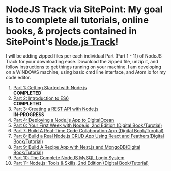 # NodeJS Track via SitePoint: My goal is to complete all tutorials, online books, & projects contained in SitePoint's <a href="https://www.sitepoint.com/premium/paths/learn-node-js">Node.js Track</a>!

I will be adding zipped files per each individual Part (Part 1 - 11) of NodeJS Track for your downloading ease. Download the zipped file, unzip it, and follow instructions to get things running on your machine. I am developing on a WINDOWS machine, using basic cmd line interface, and Atom.io for my code editor.

<ol>
  <li><a href="https://www.sitepoint.com/premium/courses/getting-started-with-node-js-2979">Part 1: Getting Started with Node.js</a></li><strong>COMPLETED</strong>
  <li><a href="https://www.sitepoint.com/premium/courses/introduction-to-es6-2980">Part 2: Introduction to ES6</a></li><strong>COMPLETED</strong>
  <li><a href="https://www.sitepoint.com/premium/courses/creating-a-rest-api-with-node-js-2992">Part 3: Creating a REST API with Node.js</a></li><strong>IN-PROGRESS</strong>
  <li><a href="https://www.sitepoint.com/premium/courses/deploying-a-node-js-app-to-digitalocean-2982">Part 4: Deploying a Node.js App to DigitalOcean</a></li>
  <li><a href="https://www.sitepoint.com/premium/books/your-first-week-with-node-js-2nd-edition">Part 6: Your First Week with Node.js, 2nd Edition (Digital Book/Turotial)</a></li>
  <li><a href="https://www.sitepoint.com/premium/books/build-a-real-time-code-collaboration-app">Part 7: Build A Real-Time Code Collaboration App (Digital Book/Turotial)</a></li>
  <li><a href="https://www.sitepoint.com/premium/books/build-a-node-js-crud-app-using-react-and-feathers">Part 8: Build a Real Node.js CRUD App Using React and Feathers(Digital     Book/Tutorial)</a></li>
  <li><a href="https://www.sitepoint.com/premium/books/build-a-recipe-app-with-nest-js-and-mongodb">Part 9: Build A Recipe App with Nest.js and MongoDB(Digital Book/Tutorial)</a>   </li>
  <li><a href="https://www.sitepoint.com/premium/courses/the-complete-nodejs-mysql-login-system-3154">Part 10: The Complete NodeJS MySQL Login System</a></li>
  <li><a href="https://www.sitepoint.com/premium/books/node-js-tools-skills-2nd-edition">Part 11: Node.js: Tools & Skills, 2nd Edition (Digital Book/Tutorial)</a></li>
</ol>

